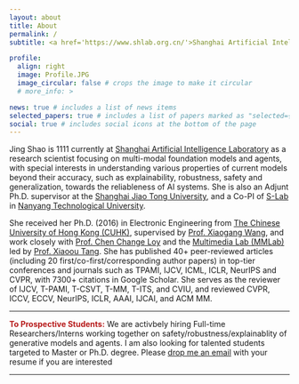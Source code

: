 ```yaml
---
layout: about
title: About
permalink: /
subtitle: <a href='https://www.shlab.org.cn/'>Shanghai Artificial Intelligence Laboratory</a>

profile:
  align: right
  image: Profile.JPG
  image_circular: false # crops the image to make it circular
  # more_info: >

news: true # includes a list of news items
selected_papers: true # includes a list of papers marked as "selected={true}"
social: true # includes social icons at the bottom of the page
---
```


Jing Shao is 1111 currently at [Shanghai Artificial Intelligence Laboratory](https://www.shlab.org.cn/) as a research scientist focusing on multi-modal foundation models and agents, with special interests in understanding various properties of current models beyond their accuracy, such as explainability, robustness, safety and generalization, towards the reliableness of AI systems. She is also an Adjunt Ph.D. supervisor at the [Shanghai Jiao Tong University](https://www.sjtu.edu.cn/), and a Co-PI of [S-Lab](https://www.ntu.edu.sg/s-lab) in [Nanyang Technological University](https://www.ntu.edu.sg/).

She received her Ph.D. (2016) in Electronic Engineering from [The Chinese University of Hong Kong (CUHK)](http://www.cuhk.edu.hk/english/index.html), supervised by [Prof. Xiaogang Wang](http://www.ee.cuhk.edu.hk/~xgwang/), and work closely with [Prof. Chen Change Loy](https://www.mmlab-ntu.com/person/ccloy/index.html) and the [Multimedia Lab (MMLab)](http://mmlab.ie.cuhk.edu.hk/) led by [Prof. Xiaoou Tang](https://www.ie.cuhk.edu.hk/people/xotang.shtml). She has published 40+ peer-reviewed articles (including 20 first/co-first/corresponding author papers) in top-tier conferences and journals such as TPAMI, IJCV, ICML, ICLR, NeurIPS and CVPR, with 7300+ citations in Google Scholar. She serves as the reviewer of IJCV, T-PAMI, T-CSVT, T-MM, T-ITS, and CVIU, and reviewed CVPR, ICCV, ECCV, NeurIPS, ICLR, AAAI, IJCAI, and ACM MM.

---

<i class="fa-solid fa-thumbtack" style="color:#b71c1c"></i><b style="color:#b71c1c"> To Prospective Students:</b> We are activbely hiring Full-time Researchers/Interns working together on safety/robustness/explainablity of generative models and agents. I am also looking for talented students targeted to Master or Ph.D. degree. Please [drop me an email](mailto:shaojing@pjlab.org.cn) with your resume if you are interested

---

<!-- <i class="fa-solid fa-search"></i> **Jing Shao** refers to **邵婧** [(How to pronounce it?)](https://translate.google.com/?hl=en%26tab=TT#zh-CN/zh-CN/%E7%9B%9B%E5%BE%8B) in Chinese characters, while **律** may also be rendered as **Lü**, **Lv** or **Lyu** in English in different circumstances. -->

